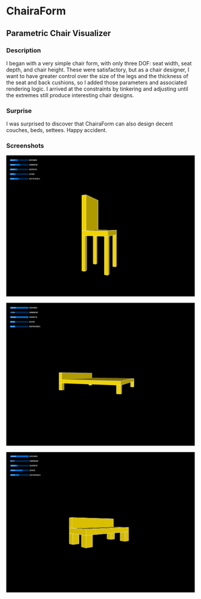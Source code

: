 # ChairaForm

## Parametric Chair Visualizer

### Description

I began with a very simple chair form, with only three DOF: seat width, seat depth, and chair height. These were satisfactory, but as a chair designer, I want to have greater control over the size of the legs and the thickness of the seat and back cushions, so I added those parameters and associated rendering logic. I arrived at the constraints by tinkering and adjusting until the extremes still produce interesting chair designs.

### Surprise

I was surprised to discover that ChairaForm can also design decent couches, beds, settees. Happy accident.

### Screenshots

![This is a chair](chair1.png "Chair 1")

![This is a chair](chair2.png "Chair 2")

![This is a chair](chair3.png "Chair 3")
